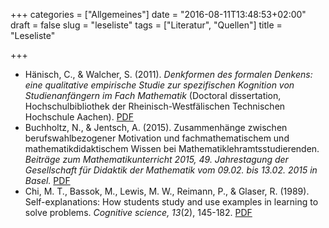 +++
categories = ["Allgemeines"]
date = "2016-08-11T13:48:53+02:00"
draft = false
slug = "leseliste"
tags = ["Literatur", "Quellen"]
title = "Leseliste"

+++

* Hänisch, C., & Walcher, S. (2011). *Denkformen des formalen Denkens: eine qualitative empirische Studie zur spezifischen Kognition von Studienanfängern im Fach Mathematik* (Doctoral dissertation, Hochschulbibliothek der Rheinisch-Westfälischen Technischen Hochschule Aachen). [PDF](http://publications.rwth-aachen.de/record/62944/files/3995.pdf)
* Buchholtz, N., & Jentsch, A. (2015). Zusammenhänge zwischen berufswahlbezogener Motivation und fachmathematischem und mathematikdidaktischem Wissen bei Mathematiklehramtsstudierenden. *Beiträge zum Mathematikunterricht 2015, 49. Jahrestagung der Gesellschaft für Didaktik der Mathematik vom 09.02. bis 13.02. 2015 in Basel.* [PDF](https://eldorado.tu-dortmund.de/bitstream/2003/34559/1/BzMU15_Buchholtz_Motivation.pdf)
* Chi, M. T., Bassok, M., Lewis, M. W., Reimann, P., & Glaser, R. (1989). Self-explanations: How students study and use examples in learning to solve problems. *Cognitive science, 13*(2), 145-182. [PDF](http://onlinelibrary.wiley.com/doi/10.1207/s15516709cog1302_1/pdf)
